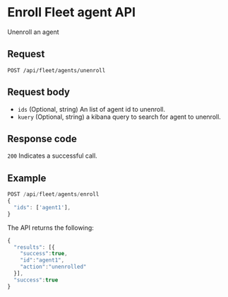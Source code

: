 # Enroll Fleet agent API

Unenroll an agent

## Request

`POST /api/fleet/agents/unenroll`

## Request body

- `ids` (Optional, string) An list of agent id to unenroll.
- `kuery` (Optional, string) a kibana query to search for agent to unenroll.

## Response code

`200` Indicates a successful call.

## Example

```js
POST /api/fleet/agents/enroll
{
  "ids": ['agent1'],
}
```

The API returns the following:

```js
{
  "results": [{
    "success":true,
    "id":"agent1",
    "action":"unenrolled"
  }],
  "success":true
}
```
